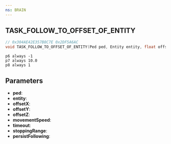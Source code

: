 ```yaml
---
ns: BRAIN
---
```

## TASK_FOLLOW_TO_OFFSET_OF_ENTITY

```c
// 0x304AE42E357B8C7E 0x2DF5A6AC
void TASK_FOLLOW_TO_OFFSET_OF_ENTITY(Ped ped, Entity entity, float offsetX, float offsetY, float offsetZ, float movementSpeed, int timeout, float stoppingRange, BOOL persistFollowing);
```

```
p6 always -1  
p7 always 10.0  
p8 always 1  
```

## Parameters
* **ped**: 
* **entity**: 
* **offsetX**: 
* **offsetY**: 
* **offsetZ**: 
* **movementSpeed**: 
* **timeout**: 
* **stoppingRange**: 
* **persistFollowing**: 

